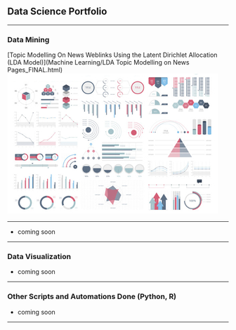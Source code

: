 ## Data Science Portfolio

---

### Data Mining 

[Topic Modelling On News Weblinks Using the Latent Dirichlet Allocation (LDA Model)](Machine Learning/LDA Topic Modelling on News Pages_FINAL.html)
<img src="images/dummy_thumbnail.jpg?raw=true"/>

---

- coming soon

---

### Data Visualization

- coming soon

---

### Other Scripts and Automations Done (Python, R)

- coming soon

---
